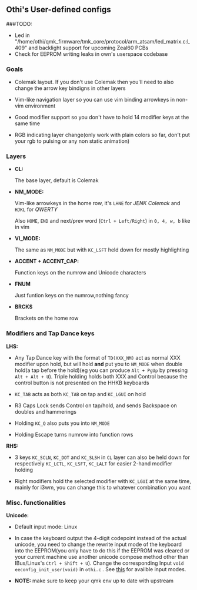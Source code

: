 ## Othi's User-defined configs

###TODO:
- Led in "/home/othi/qmk_firmware/tmk_core/protocol/arm_atsam/led_matrix.c:L409" and backlight support for upcoming Zeal60 PCBs
- Check for EEPROM writing leaks in own's userspace codebase

### Goals
- Colemak layout. If you don't use Colemak then you'll need to also change the arrow key bindigns in other layers

- Vim-like navigation layer so you can use vim binding arrowkeys in non-vim environment

- Good modifier support so you don't have to hold 14 modifier keys at the same time

- RGB indicating layer change(only work with plain colors so far, don't put your rgb to pulsing or any non static animation)

### Layers
- **CL:**

	The base layer, default is Colemak

- **NM_MODE:**

	Vim-like arrowkeys in the home row, it's `LHNE` for *JENK Colemak* and `HJKL` for *QWERTY*

	Also `HOME`, `END` and next/prev word (`Ctrl + Left/Right`) in `0, 4, w, b` like in vim

- **VI_MODE:**

	The same as `NM_MODE` but with `KC_LSFT` held down for mostly highlighting

- **ACCENT + ACCENT_CAP:**

	Function keys on the numrow and Unicode characters

- **FNUM**

	Just funtion keys on the numrow,nothing fancy

- **BRCKS**

	Brackets on the home row
### Modifiers and Tap Dance keys
**LHS:**

- Any Tap Dance key with the format of `TD(XXX_NM)` act as normal XXX modifier upon hold, but will hold **and** put you to `NM_MODE` when double hold(a tap before the hold)(eg you can produce `Alt + PgUp` by pressing `Alt + Alt + U`). Triple holding holds both XXX and Control because the control button is not presented on the HHKB keyboards

- `KC_TAB` acts as both `KC_TAB` on tap and `KC_LGUI` on hold

- R3 Caps Lock sends Control on tap/hold, and sends Backspace on doubles and hammerings

- Holding `KC_Q` also puts you into `NM_MODE`

- Holding Escape turns numrow into function rows

**RHS:**

- 3 keys `KC_SCLN`, `KC_DOT` and `KC_SLSH` in `CL` layer can also be held down for respectively `KC_LCTL`, `KC_LSFT`, `KC_LALT` for easier 2-hand modifier holding

- Right modifiers hold the selected modifier with `KC_LGUI` at the same time, mainly for i3wm, you can change this to whatever combination you want

### Misc. functionalities

**Unicode:**

- Default input mode: Linux

- In case the keyboard output the 4-digit codepoint instead of the actual unicode, you need to change the rewrite input mode of the keyboard into the EEPROM(you only have to do this if the EEPROM was cleared or your current machine use another unicode compose method other than IBus/Linux's `Ctrl + Shift + U`). Change the corresponding Input `void eeconfig_init_user(void)` in `othi.c` . See [this](https://docs.qmk.fm/#/feature_unicode) for availble input modes.

- **NOTE:** make sure to keep your qmk env up to date with upstream
